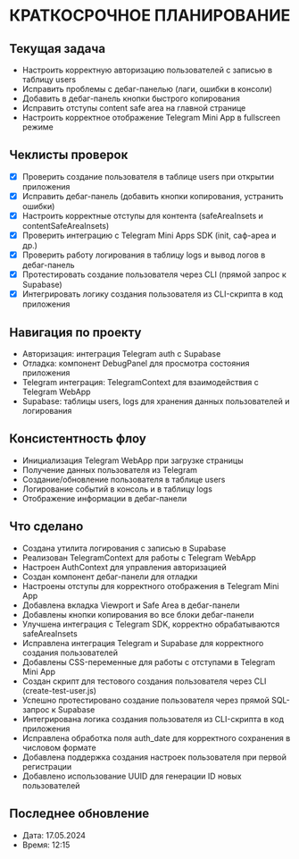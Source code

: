 # КРАТКОСРОЧНОЕ ПЛАНИРОВАНИЕ

## Текущая задача
- Настроить корректную авторизацию пользователей с записью в таблицу users
- Исправить проблемы с дебаг-панелью (лаги, ошибки в консоли)
- Добавить в дебаг-панель кнопки быстрого копирования
- Исправить отступы content safe area на главной странице
- Настроить корректное отображение Telegram Mini App в fullscreen режиме

## Чеклисты проверок
- [x] Проверить создание пользователя в таблице users при открытии приложения
- [x] Исправить дебаг-панель (добавить кнопки копирования, устранить ошибки)
- [x] Настроить корректные отступы для контента (safeAreaInsets и contentSafeAreaInsets)
- [x] Проверить интеграцию с Telegram Mini Apps SDK (init, саф-ареа и др.)
- [x] Проверить работу логирования в таблицу logs и вывод логов в дебаг-панель
- [x] Протестировать создание пользователя через CLI (прямой запрос к Supabase)
- [x] Интегрировать логику создания пользователя из CLI-скрипта в код приложения

## Навигация по проекту
- Авторизация: интеграция Telegram auth с Supabase
- Отладка: компонент DebugPanel для просмотра состояния приложения
- Telegram интеграция: TelegramContext для взаимодействия с Telegram WebApp
- Supabase: таблицы users, logs для хранения данных пользователей и логирования

## Консистентность флоу
- Инициализация Telegram WebApp при загрузке страницы
- Получение данных пользователя из Telegram
- Создание/обновление пользователя в таблице users
- Логирование событий в консоль и в таблицу logs
- Отображение информации в дебаг-панели

## Что сделано
- Создана утилита логирования с записью в Supabase
- Реализован TelegramContext для работы с Telegram WebApp
- Настроен AuthContext для управления авторизацией
- Создан компонент дебаг-панели для отладки
- Настроены отступы для корректного отображения в Telegram Mini App
- Добавлена вкладка Viewport и Safe Area в дебаг-панели
- Добавлены кнопки копирования во все блоки дебаг-панели
- Улучшена интеграция с Telegram SDK, корректно обрабатываются safeAreaInsets
- Исправлена интеграция Telegram и Supabase для корректного создания пользователей
- Добавлены CSS-переменные для работы с отступами в Telegram Mini App
- Создан скрипт для тестового создания пользователя через CLI (create-test-user.js)
- Успешно протестировано создание пользователя через прямой SQL-запрос к Supabase
- Интегрирована логика создания пользователя из CLI-скрипта в код приложения
- Исправлена обработка поля auth_date для корректного сохранения в числовом формате
- Добавлена поддержка создания настроек пользователя при первой регистрации
- Добавлено использование UUID для генерации ID новых пользователей

## Последнее обновление
- Дата: 17.05.2024
- Время: 12:15 